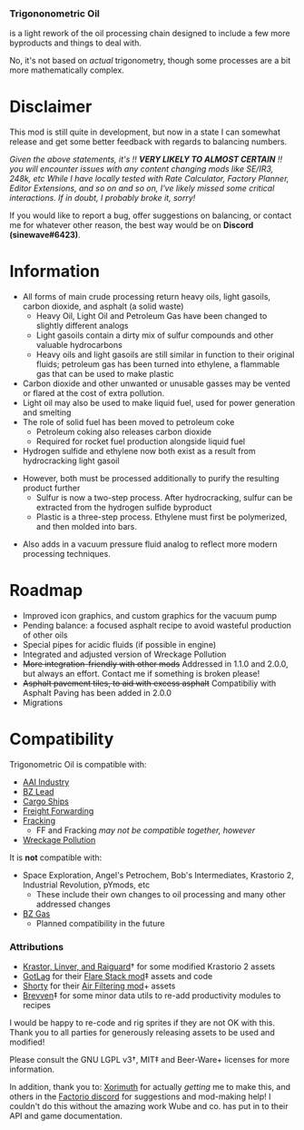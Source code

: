 ### Trigononometric Oil
is a light rework of the oil processing chain designed to include a few more byproducts and things to deal with.

No, it's not based on *actual* trigonometry, though some processes are a bit more mathematically complex.

# Disclaimer

This mod is still quite in development, but now in a state I can somewhat release and get some better feedback with regards to balancing numbers. 

*Given the above statements, it's !! **VERY LIKELY TO ALMOST CERTAIN** !! you will encounter issues with any content changing mods like SE/IR3, 248k, etc*
*While I have locally tested with Rate Calculator, Factory Planner, Editor Extensions, and so on and so on, I've likely missed some critical interactions. If in doubt, I probably broke it, sorry!*

If you would like to report a bug, offer suggestions on balancing, or contact me for whatever other reason, the best way would be on **Discord (sinewave#6423)**.

# Information

+ All forms of main crude processing return heavy oils, light gasoils, carbon dioxide, and asphalt (a solid waste)
   * Heavy Oil, Light Oil and Petroleum Gas have been changed to slightly different analogs
   * Light gasoils contain a dirty mix of sulfur compounds and other valuable hydrocarbons
   * Heavy oils and light gasoils are still similar in function to their original fluids; petroleum gas has been turned into ethylene, a flammable gas that can be used to make plastic
+ Carbon dioxide and other unwanted or unusable gasses may be vented or flared at the cost of extra pollution.
+ Light oil may also be used to make liquid fuel, used for power generation and smelting
+ The role of solid fuel has been moved to petroleum coke
    * Petroleum coking also releases carbon dioxide
    * Required for rocket fuel production alongside liquid fuel
+ Hydrogen sulfide and ethylene now both exist as a result from hydrocracking light gasoil
- However, both must be processed additionally to purify the resulting product further
    * Sulfur is now a two-step process. After hydrocracking, sulfur can be extracted from the hydrogen sulfide byproduct
    * Plastic is a three-step process. Ethylene must first be polymerized, and then molded into bars.
+ Also adds in a vacuum pressure fluid analog to reflect more modern processing techniques.

# Roadmap

* Improved icon graphics, and custom graphics for the vacuum pump
* Pending balance: a focused asphalt recipe to avoid wasteful production of other oils
* Special pipes for acidic fluids (if possible in engine)
* Integrated and adjusted version of Wreckage Pollution
* ~~More integration-friendly with other mods~~ Addressed in 1.1.0 and 2.0.0, but always an effort. Contact me if something is broken please!
* ~~Asphalt pavement tiles, to aid with excess asphalt~~ Compatibiliy with Asphalt Paving has been added in 2.0.0
* Migrations

# Compatibility

Trigonometric Oil is compatible with:
* [AAI Industry](https://mods.factorio.com/mod/aai-industry/discussion)
* [BZ Lead](https://mods.factorio.com/mod/bzlead)
* [Cargo Ships](https://mods.factorio.com/mod/cargo-ships)
* [Freight Forwarding](https://mods.factorio.com/mod/FreightForwarding)
* [Fracking](https://mods.factorio.com/mod/Fracking)
  * FF and Fracking *may not be compatible together, however*
* [Wreckage Pollution](https://mods.factorio.com/mod/wreckage-pollution/changelog) 

It is **not** compatible with:

* Space Exploration, Angel's Petrochem, Bob's Intermediates, Krastorio 2, Industrial Revolution, pYmods, etc
  * These include their own changes to oil processing and many other addressed changes
* [BZ Gas](https://mods.factorio.com/mod/bzgas) 
  * Planned compatibility in the future

### Attributions

* [Krastor, Linver, and Raiguard](https://mods.factorio.com/mod/Krastorio2)† for some modified Krastorio 2 assets
* [GotLag](https://mods.factorio.com/user/GotLag) for their [Flare Stack mod](https://mods.factorio.com/mod/Flare%20Stack)‡ assets and code
* [Shorty](https://mods.factorio.com/user/Schorty) for their [Air Filtering mod](https://mods.factorio.com/mod/air-filtering)+ assets
* [Brevven](https://mods.factorio.com/user/brevven)‡ for some minor data utils to re-add productivity modules to recipes

I would be happy to re-code and rig sprites if they are not OK with this. Thank you to all parties for generously releasing assets to be used and modified!

Please consult the GNU LGPL v3†, MIT‡ and Beer-Ware+ licenses for more information.

In addition, thank you to: [Xorimuth](https://mods.factorio.com/user/Xorimuth) for actually *getting* me to make this, and others in the [Factorio discord](https://www.discord.gg/factorio) for suggestions and mod-making help! I couldn't do this without the amazing work Wube and co. has put in to their API and game documentation.
